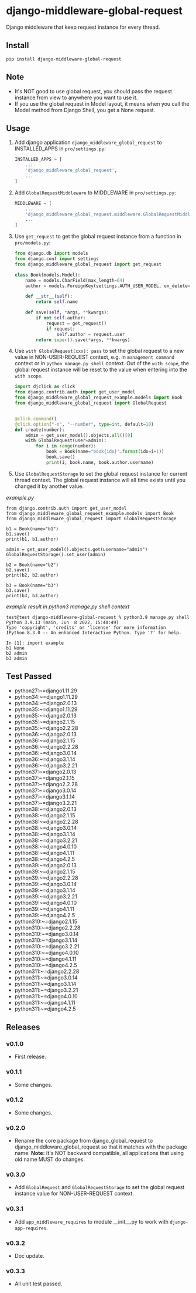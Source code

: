 # django-middleware-global-request


Django middleware that keep request instance for every thread.

## Install


```shell
pip install django-middleware-global-request
```
## Note

- It's NOT good to use global request, you should pass the request instance from view to anywhere you want to use it.
- If you use the global request in Model layout, it means when you call the Model method from Django Shell, you get a None request.

## Usage

1. Add django application `django_middleware_global_request` to INSTALLED_APPS in `pro/settings.py`:

    ```python
    INSTALLED_APPS = [
        ...
        'django_middleware_global_request',
        ...
    ]
    ```

2. Add `GlobalRequestMiddleware` to MIDDLEWARE in `pro/settings.py`:


    ```python
    MIDDLEWARE = [
        ...
        'django_middleware_global_request.middleware.GlobalRequestMiddleware',
        ...
    ]
    ```

3. Use `get_request` to get the global request instance from a function in `pro/models.py`:

    ```python
    from django.db import models
    from django.conf import settings
    from django_middleware_global_request import get_request

    class Book(models.Model):
        name = models.CharField(max_length=64)
        author = models.ForeignKey(settings.AUTH_USER_MODEL, on_delete=models.SET_NULL, null=True, blank=True)

        def __str__(self):
            return self.name

        def save(self, *args, **kwargs):
            if not self.author:
                request = get_request()
                if request:
                    self.author = request.user
            return super().save(*args, **kwargs)
    ```

4. Use `with GlobalRequest(xxx): pass` to set the global request to a new value in NON-USER-REQUEST context, e.g. in `management command` context or in `python manage.py shell` context. Out of the `with scope`, the global request instance will be reset to the value when entering into the `with scope`.

    ```python
    import djclick as click
    from django.contrib.auth import get_user_model
    from django_middleware_global_request_example.models import Book
    from django_middleware_global_request import GlobalRequest


    @click.command()
    @click.option("-n", "--number", type=int, default=10)
    def create(number):
        admin = get_user_model().objects.all()[0]
        with GlobalRequest(user=admin):
            for i in range(number):
                book = Book(name="book{idx}".format(idx=i+1))
                book.save()
                print(i, book.name, book.author.username)
    ```

5. Use `GlobalRequestStorage` to set the global request instance for current thread context. The global request instance will all time exists until you changed it by another value.

*example.py*

```
from django.contrib.auth import get_user_model
from django_middleware_global_request_example.models import Book
from django_middleware_global_request import GlobalRequestStorage

b1 = Book(name="b1")
b1.save()
print(b1, b1.author)

admin = get_user_model().objects.get(username="admin")
GlobalRequestStorage().set_user(admin)

b2 = Book(name="b2")
b2.save()
print(b2, b2.author)

b3 = Book(name="b3")
b3.save()
print(b3, b3.author)
```

*example result in python3 manage.py shell context*

```
test@test django-middleware-global-request % python3.9 manage.py shell
Python 3.9.13 (main, Jun  8 2022, 15:40:49) 
Type 'copyright', 'credits' or 'license' for more information
IPython 8.3.0 -- An enhanced Interactive Python. Type '?' for help.

In [1]: import example
b1 None
b2 admin
b3 admin
```

## Test Passed

- python27:~=django1.11.29
- python34:~=django1.11.29
- python34:~=django2.0.13
- python35:~=django1.11.29
- python35:~=django2.0.13
- python35:~=django2.1.15
- python35:~=django2.2.28
- python36:~=django2.0.13
- python36:~=django2.1.15
- python36:~=django2.2.28
- python36:~=django3.0.14
- python36:~=django3.1.14
- python36:~=django3.2.21
- python37:~=django2.0.13
- python37:~=django2.1.15
- python37:~=django2.2.28
- python37:~=django3.0.14
- python37:~=django3.1.14
- python37:~=django3.2.21
- python38:~=django2.0.13
- python38:~=django2.1.15
- python38:~=django2.2.28
- python38:~=django3.0.14
- python38:~=django3.1.14
- python38:~=django3.2.21
- python38:~=django4.0.10
- python38:~=django4.1.11
- python38:~=django4.2.5
- python39:~=django2.0.13
- python39:~=django2.1.15
- python39:~=django2.2.28
- python39:~=django3.0.14
- python39:~=django3.1.14
- python39:~=django3.2.21
- python39:~=django4.0.10
- python39:~=django4.1.11
- python39:~=django4.2.5
- python310:~=django2.1.15
- python310:~=django2.2.28
- python310:~=django3.0.14
- python310:~=django3.1.14
- python310:~=django3.2.21
- python310:~=django4.0.10
- python310:~=django4.1.11
- python310:~=django4.2.5
- python311:~=django2.2.28
- python311:~=django3.0.14
- python311:~=django3.1.14
- python311:~=django3.2.21
- python311:~=django4.0.10
- python311:~=django4.1.11
- python311:~=django4.2.5

## Releases

### v0.1.0

- First release.

### v0.1.1

- Some changes.

### v0.1.2

- Some changes.

### v0.2.0

- Rename the core package from django_global_request to django_middleware_global_request so that it matches with the package name. **Note:** It's NOT backward compatible, all applications that using old name MUST do changes.

### v0.3.0

- Add `GlobalRequest` and `GlobalRequestStorage` to set the global request instance value for NON-USER-REQUEST context.

### v0.3.1

- Add `app_middleware_requires` to module \_\_init\_\_.py to work with `django-app-requires`.

### v0.3.2

- Doc update.

### v0.3.3

- All unit test passed.
